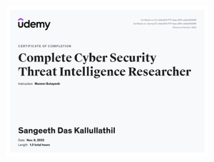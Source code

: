 <img src="https://github.com/sdkallullathil/Threat/blob/ba50fb68e32a1fd769761c0ff5ded8f2d5988cc6/Theat-intelligent.pdf" height="90%" width="90%" alt="Disk Sanitization Steps"/>
